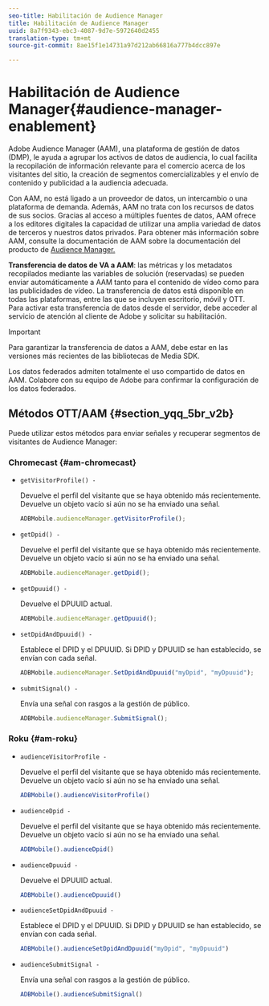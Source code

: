 ```yaml
---
seo-title: Habilitación de Audience Manager
title: Habilitación de Audience Manager
uuid: 8a7f9343-ebc3-4087-9d7e-5972640d2455
translation-type: tm+mt
source-git-commit: 8ae15f1e14731a97d212ab66816a777b4dcc897e

---
```



# Habilitación de Audience Manager{#audience-manager-enablement}

Adobe Audience Manager (AAM), una plataforma de gestión de datos (DMP), le ayuda a agrupar los activos de datos de audiencia, lo cual facilita la recopilación de información relevante para el comercio acerca de los visitantes del sitio, la creación de segmentos comercializables y el envío de contenido y publicidad a la audiencia adecuada.

Con AAM, no está ligado a un proveedor de datos, un intercambio o una plataforma de demanda. Además, AAM no trata con los recursos de datos de sus socios. Gracias al acceso a múltiples fuentes de datos, AAM ofrece a los editores digitales la capacidad de utilizar una amplia variedad de datos de terceros y nuestros datos privados. Para obtener más información sobre AAM, consulte la documentación de AAM sobre la documentación del producto de [Audience Manager.](https://docs-author.corp.adobe.com/content/help/en/audience-manager/user-guide/aam-home.html)

**Transferencia de datos de VA a AAM**: las métricas y los metadatos recopilados mediante las variables de solución (reservadas) se pueden enviar automáticamente a AAM tanto para el contenido de vídeo como para las publicidades de vídeo. La transferencia de datos está disponible en todas las plataformas, entre las que se incluyen escritorio, móvil y OTT. Para activar esta transferencia de datos desde el servidor, debe acceder al servicio de atención al cliente de Adobe y solicitar su habilitación.

>[!IMPORTANT]
>
>Para garantizar la transferencia de datos a AAM, debe estar en las versiones más recientes de las bibliotecas de Media SDK.

Los datos federados admiten totalmente el uso compartido de datos en AAM. Colabore con su equipo de Adobe para confirmar la configuración de los datos federados.

## Métodos OTT/AAM {#section_yqq_5br_v2b}

Puede utilizar estos métodos para enviar señales y recuperar segmentos de visitantes de Audience Manager:

### Chromecast {#am-chromecast}

* `getVisitorProfile() -`

   Devuelve el perfil del visitante que se haya obtenido más recientemente. Devuelve un objeto vacío si aún no se ha enviado una señal.

   ```js
   ADBMobile.audienceManager.getVisitorProfile();
   ```

* `getDpid() -`

   Devuelve el perfil del visitante que se haya obtenido más recientemente. Devuelve un objeto vacío si aún no se ha enviado una señal.

   ```js
   ADBMobile.audienceManager.getDpid();
   ```

* `getDpuuid() -`

   Devuelve el DPUUID actual.

   ```js
   ADBMobile.audienceManager.getDpuuid();
   ```

* `setDpidAndDpuuid() -`

   Establece el DPID y el DPUUID. Si DPID y DPUUID se han establecido, se envían con cada señal.

   ```js
   ADBMobile.audienceManager.SetDpidAndDpuuid("myDpid", "myDpuuid");
   ```

* `submitSignal() -`

   Envía una señal con rasgos a la gestión de público.

   ```js
   ADBMobile.audienceManager.SubmitSignal();
   ```

### Roku {#am-roku}

* `audienceVisitorProfile -`

   Devuelve el perfil del visitante que se haya obtenido más recientemente. Devuelve un objeto vacío si aún no se ha enviado una señal.

   ```js
   ADBMobile().audienceVisitorProfile()
   ```

* `audienceDpid -`

   Devuelve el perfil del visitante que se haya obtenido más recientemente. Devuelve un objeto vacío si aún no se ha enviado una señal.

   ```js
   ADBMobile().audienceDpid()
   ```

* `audienceDpuuid -`

   Devuelve el DPUUID actual.

   ```js
   ADBMobile().audienceDpuuid()
   ```

* `audienceSetDpidAndDpuuid -`

   Establece el DPID y el DPUUID. Si DPID y DPUUID se han establecido, se envían con cada señal.

   ```js
   ADBMobile().audienceSetDpidAndDpuuid("myDpid", "myDpuuid")
   ```

* `audienceSubmitSignal -`

   Envía una señal con rasgos a la gestión de público.

   ```js
   ADBMobile().audienceSubmitSignal()
   ```

